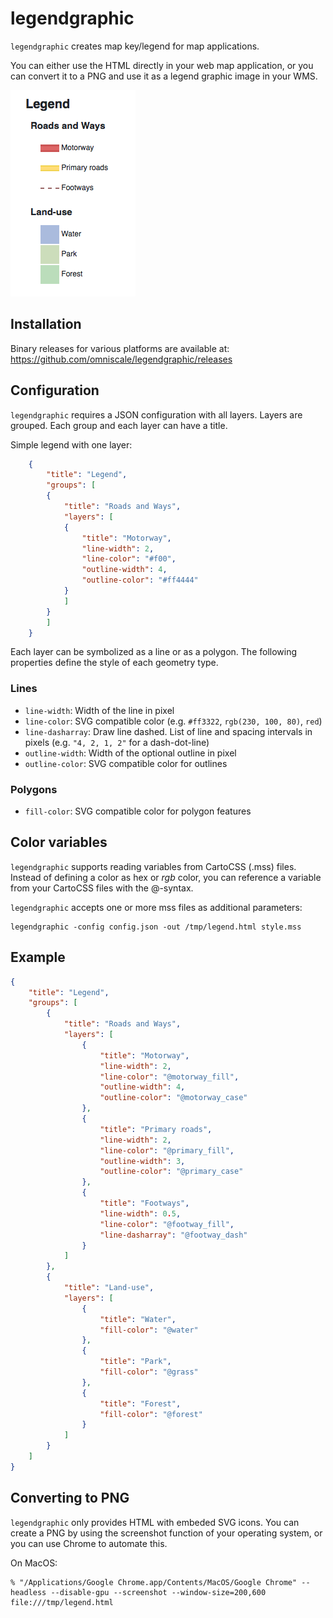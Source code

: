 legendgraphic
=============

`legendgraphic` creates map key/legend for map applications.

You can either use the HTML directly in your web map application, or you can
convert it to a PNG and use it as a legend graphic image in your WMS.


![Example legend](https://github.com/omniscale/legendgraphic/raw/master/example/legend.png)

Installation
------------

Binary releases for various platforms are available at: https://github.com/omniscale/legendgraphic/releases


Configuration
-------------

`legendgraphic` requires a JSON configuration with all layers. Layers are grouped. Each group and each layer can have a title.

Simple legend with one layer:

```json
	{
	    "title": "Legend",
	    "groups": [
		{
		    "title": "Roads and Ways",
		    "layers": [
			{
			    "title": "Motorway",
			    "line-width": 2,
			    "line-color": "#f00",
			    "outline-width": 4,
			    "outline-color": "#ff4444"
			}
		    ]
		}
	    ]
	}
```

Each layer can be symbolized as a line or as a polygon. The following properties define the style of each geometry type.

### Lines

* `line-width`: Width of the line in pixel
* `line-color`: SVG compatible color (e.g. `#ff3322`, `rgb(230, 100, 80)`, `red`)
* `line-dasharray`: Draw line dashed. List of line and spacing intervals in pixels (e.g. `"4, 2, 1, 2"` for a dash-dot-line)
* `outline-width`: Width of the optional outline in pixel 
* `outline-color`: SVG compatible color for outlines

### Polygons

* `fill-color`: SVG compatible color for polygon features

Color variables
---------------

`legendgraphic` supports reading variables from CartoCSS (.mss) files. Instead of defining a color as hex or *rgb* color, you can reference a variable from your CartoCSS files with the @-syntax.

`legendgraphic` accepts one or more mss files as additional parameters:

```
legendgraphic -config config.json -out /tmp/legend.html style.mss
```

Example
-------

```json
{
    "title": "Legend",
    "groups": [
        {
            "title": "Roads and Ways",
            "layers": [
                {
                    "title": "Motorway",
                    "line-width": 2,
                    "line-color": "@motorway_fill",
                    "outline-width": 4,
                    "outline-color": "@motorway_case"
                },
                {
                    "title": "Primary roads",
                    "line-width": 2,
                    "line-color": "@primary_fill",
                    "outline-width": 3,
                    "outline-color": "@primary_case"
                },
                {
                    "title": "Footways",
                    "line-width": 0.5,
                    "line-color": "@footway_fill",
                    "line-dasharray": "@footway_dash"
                }
            ]
        },
        {
            "title": "Land-use",
            "layers": [
                {
                    "title": "Water",
                    "fill-color": "@water"
                },
                {
                    "title": "Park",
                    "fill-color": "@grass"
                },
                {
                    "title": "Forest",
                    "fill-color": "@forest"
                }
            ]
        }
    ]
}
```




Converting to PNG
-----------------

`legendgraphic` only provides HTML with embeded SVG icons. You can create a PNG
by using the screenshot function of your operating system, or you can use
Chrome to automate this.

On MacOS:

    % "/Applications/Google Chrome.app/Contents/MacOS/Google Chrome" --headless --disable-gpu --screenshot --window-size=200,600 file:///tmp/legend.html 

